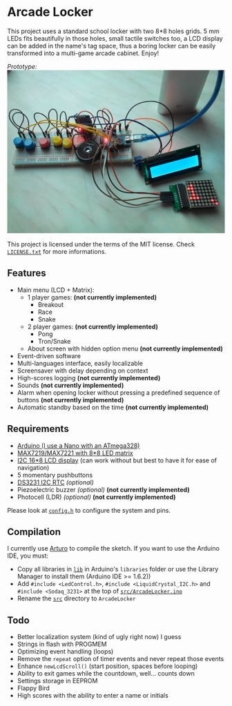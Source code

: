 Arcade Locker
=============

This project uses a standard school locker with two 8*8 holes grids. 5 mm LEDs fits beautifully in those holes, small tactile switches too, a LCD display can be added in the name's tag space, thus a boring locker can be easily transformed into a multi-game arcade cabinet. Enjoy!

*Prototype:*
![Second prototype](assets/photos/SecondPrototype.jpg)

This project is licensed under the terms of the MIT license. Check [`LICENSE.txt`](LICENSE.txt) for more informations.


Features
--------

* Main menu (LCD + Matrix):
  * 1 player games: **(not currently implemented)**
    * Breakout
    * Race
    * Snake
  * 2 player games: **(not currently implemented)**
    * Pong
    * Tron/Snake
  * About screen with hidden option menu **(not currently implemented)**
* Event-driven software
* Multi-languages interface, easily localizable
* Screensaver with delay depending on context
* High-scores logging **(not currently implemented)**
* Sounds **(not currently implemented)**
* Alarm when opening locker without pressing a predefined sequence of buttons **(not currently implemented)**
* Automatic standby based on the time **(not currently implemented)**


Requirements
------------

* [Arduino (I use a Nano with an ATmega328)](http://www.banggood.com/ATmega328P-Nano-V3-Controller-Board-Compatible-Arduino-p-940937.html)
* [MAX7219/MAX7221 with 8*8 LED matrix](http://www.banggood.com/MAX7219-Dot-Matrix-MCU-LED-Display-Control-Module-Kit-For-Arduino-p-915478.html)
* [I2C 16*8 LCD display](http://www.banggood.com/IIC-I2C-1602-Blue-Backlight-LCD-Display-Module-For-Arduino-p-950726.html) (can work without but best to have it for ease of navigation)
* 5 momentary pushbuttons
* [DS3231 I2C RTC](http://www.banggood.com/DS3231-AT24C32-IIC-High-Precision-Real-Time-Clock-Module-For-Arduino-p-81066.html) *(optional)*
* Piezoelectric buzzer *(optional)* **(not currently implemented)**
* Photocell (LDR) *(optional)* **(not currently implemented)**

Please look at [`config.h`](src/config.h) to configure the system and pins.


Compilation
-----------

I currently use [Arturo](https://github.com/scottdarch/Arturo) to compile the sketch. If you want to use the Arduino IDE, you must:

* Copy all libraries in [`lib`](lib) in Arduino's `libraries` folder or use the Library Manager to install them (Arduino IDE >= 1.6.2))
* Add `#include <LedControl.h>`, `#include <LiquidCrystal_I2C.h>` and `#include <Sodaq_3231>` at the top of [`src/ArcadeLocker.ino`](src/ArcadeLocker.ino)
* Rename the [`src`](src) directory to `ArcadeLocker`


Todo
----

* Better localization system (kind of ugly right now) I guess
* Strings in flash with PROGMEM
* Optimizing event handling (loops)
* Remove the `repeat` option of timer events and never repeat those events
* Enhance `newLcdScroll()` (start position, spaces before looping)
* Ability to exit games while the countdown, well… counts down
* Settings storage in EEPROM
* Flappy Bird
* High scores with the ability to enter a name or initials